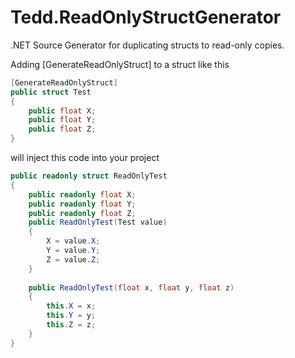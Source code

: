 # Tedd.ReadOnlyStructGenerator
.NET Source Generator for duplicating structs to read-only copies.

Adding [GenerateReadOnlyStruct] to a struct like this

```csharp
[GenerateReadOnlyStruct]
public struct Test
{
    public float X;
    public float Y;
    public float Z;
}
```

will inject this code into your project

```csharp
public readonly struct ReadOnlyTest
{
    public readonly float X;
    public readonly float Y;
    public readonly float Z;
    public ReadOnlyTest(Test value)
    {
        X = value.X;
        Y = value.Y;
        Z = value.Z;
    }
    
	public ReadOnlyTest(float x, float y, float z)
	{
    	this.X = x;
	    this.Y = y;
	    this.Z = z;
	}
}
```
